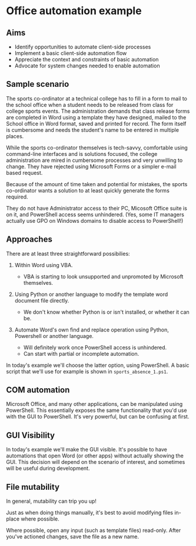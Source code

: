 # Office automation example


## Aims

- Identify opportunities to automate client-side processes
- Implement a basic client-side automation flow
- Appreciate the context and constraints of basic automation
- Advocate for system changes needed to enable automation


## Sample scenario

The sports co-ordinator at a technical college has to fill in a form to mail to the school office when a student needs to be released from class for college sports events.
The administration demands that class release forms are completed in Word using a template they have designed, mailed to the School office in Word format, saved and printed for record.
The form itself is cumbersome and needs the student's name to be entered in multiple places.

While the sports co-ordinator themselves is tech-savvy, comfortable using command-line interfaces and is solutions focused, the college administration are mired in cumbersome processes and very unwilling to change.
They have rejected using Microsoft Forms or a simpler e-mail based request.

Because of the amount of time taken and potential for mistakes, the sports co-ordinator wants a solution to at least quickly generate the forms required. 

They do not have Administrator access to their PC, Micosoft Office suite is on it, and PowerShell access seems unhindered. (Yes, some IT managers actually use GPO on Windows domains to disable access to PowerShell!)


## Approaches

There are at least three straightforward possibilies:

1. Within Word using VBA.

   - VBA is starting to look unsupported and unpromoted by Microsoft themselves. 

2. Using Python or another language to modify the template word document file directly. 

   - We don't know whether Python is or isn't installed, or whether it can be. 

3. Automate Word's own find and replace operation using Python, Powershell or another language.

	- Will definitely work once PowerShell access is unhindered.
	- Can start with partial or incomplete automation.
	
In today's example we'll choose the latter option, using PowerShell.
A basic script that we'll use for example is shown in `sports_absence_1.ps1`.


## COM automation

Microsoft Office, and many other applications, can be manipulated using PowerShell. 
This essentially exposes the same functionality that you'd use with the GUI to PowerShell. 
It's very powerful, but can be confusing at first.


## GUI Visibility

In today's example we'll make the GUI visible. 
It's possible to have automations that open Word (or other apps) without actually showing the GUI. 
This decision will depend on the scenario of interest, and sometimes will be useful during development. 


## File mutability

In general, mutability can trip you up!

Just as when doing things manually, it's best to avoid modifying files in-place where possible. 

Where possible, open any input (such as template files) read-only.
After you've actioned changes, save the file as a new name. 


